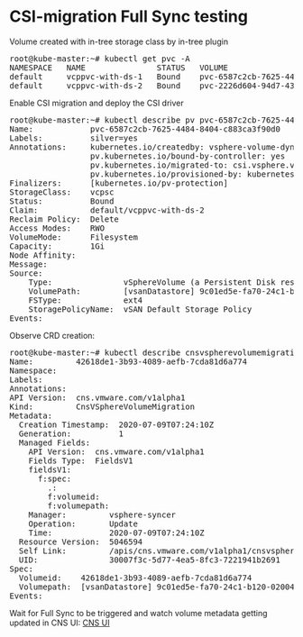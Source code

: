 # CSI-migration Full Sync testing

Volume created with in-tree storage class by in-tree plugin
<pre>
root@kube-master:~# kubectl get pvc -A
NAMESPACE   NAME               STATUS   VOLUME                                     CAPACITY   ACCESS MODES   STORAGECLASS   AGE
default     vcppvc-with-ds-1   Bound    pvc-6587c2cb-7625-4484-8404-c883ca3f90d0   1Gi        RWO            vcpsc          54s
default     vcppvc-with-ds-2   Bound    pvc-2226d604-94d7-4358-af43-495388018f1c   1Mi        RWO            vcpsc          50s
</pre>

Enable CSI migration and deploy the CSI driver
<pre>
root@kube-master:~# kubectl describe pv pvc-6587c2cb-7625-4484-8404-c883ca3f90d0
Name:            pvc-6587c2cb-7625-4484-8404-c883ca3f90d0
Labels:          silver=yes
Annotations:     kubernetes.io/createdby: vsphere-volume-dynamic-provisioner
                 pv.kubernetes.io/bound-by-controller: yes
                 pv.kubernetes.io/migrated-to: csi.vsphere.vmware.com
                 pv.kubernetes.io/provisioned-by: kubernetes.io/vsphere-volume
Finalizers:      [kubernetes.io/pv-protection]
StorageClass:    vcpsc
Status:          Bound
Claim:           default/vcppvc-with-ds-2
Reclaim Policy:  Delete
Access Modes:    RWO
VolumeMode:      Filesystem
Capacity:        1Gi
Node Affinity:   <none>
Message:         
Source:
    Type:               vSphereVolume (a Persistent Disk resource in vSphere)
    VolumePath:         [vsanDatastore] 9c01ed5e-fa70-24c1-b120-0200466f7ac2/kubernetes-dynamic-pvc-e0c39595-532b-48f1-a219-1ec3c09e0b95.vmdk
    FSType:             ext4
    StoragePolicyName:  vSAN Default Storage Policy
Events:                 <none>
</pre>

Observe CRD creation:
<pre>
root@kube-master:~# kubectl describe cnsvspherevolumemigrations.cns.vmware.com 42618de1-3b93-4089-aefb-7cda81d6a774
Name:         42618de1-3b93-4089-aefb-7cda81d6a774
Namespace:    
Labels:       <none>
Annotations:  <none>
API Version:  cns.vmware.com/v1alpha1
Kind:         CnsVSphereVolumeMigration
Metadata:
  Creation Timestamp:  2020-07-09T07:24:10Z
  Generation:          1
  Managed Fields:
    API Version:  cns.vmware.com/v1alpha1
    Fields Type:  FieldsV1
    fieldsV1:
      f:spec:
        .:
        f:volumeid:
        f:volumepath:
    Manager:         vsphere-syncer
    Operation:       Update
    Time:            2020-07-09T07:24:10Z
  Resource Version:  5046594
  Self Link:         /apis/cns.vmware.com/v1alpha1/cnsvspherevolumemigrations/7ec993d6-7ab2-4a0a-972c-d47936f30531
  UID:               30007f3c-5d77-4ea5-8fc3-7221941b2691
Spec:
  Volumeid:    42618de1-3b93-4089-aefb-7cda81d6a774
  Volumepath:  [vsanDatastore] 9c01ed5e-fa70-24c1-b120-0200466f7ac2/kubernetes-dynamic-pvc-e0c39595-532b-48f1-a219-1ec3c09e0b95.vmdk
Events:        <none>
</pre>

Wait for Full Sync to be triggered and watch volume metadata getting updated in CNS UI:
[CNS UI](https://github.com/chethanv28/CSI-migration-syncer-logs/blob/master/Full-sync.png)
